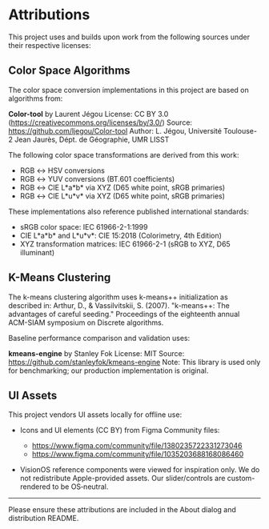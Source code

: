 # Attributions

This project uses and builds upon work from the following sources under their respective licenses:

## Color Space Algorithms

The color space conversion implementations in this project are based on algorithms from:

**Color-tool** by Laurent Jégou
License: CC BY 3.0 (https://creativecommons.org/licenses/by/3.0/)
Source: https://github.com/ljegou/Color-tool
Author: L. Jégou, Université Toulouse-2 Jean Jaurès, Dépt. de Géographie, UMR LISST

The following color space transformations are derived from this work:
- RGB ↔ HSV conversions
- RGB ↔ YUV conversions (BT.601 coefficients)
- RGB ↔ CIE L\*a\*b\* via XYZ (D65 white point, sRGB primaries)
- RGB ↔ CIE L\*u\*v\* via XYZ (D65 white point, sRGB primaries)

These implementations also reference published international standards:
- sRGB color space: IEC 61966-2-1:1999
- CIE L\*a\*b\* and L\*u\*v\*: CIE 15:2018 (Colorimetry, 4th Edition)
- XYZ transformation matrices: IEC 61966-2-1 (sRGB to XYZ, D65 illuminant)

## K-Means Clustering

The k-means clustering algorithm uses k-means++ initialization as described in:
Arthur, D., & Vassilvitskii, S. (2007). "k-means++: The advantages of careful seeding."
Proceedings of the eighteenth annual ACM-SIAM symposium on Discrete algorithms.

Baseline performance comparison and validation uses:

**kmeans-engine** by Stanley Fok
License: MIT
Source: https://github.com/stanleyfok/kmeans-engine
Note: This library is used only for benchmarking; our production implementation is original.

## UI Assets

This project vendors UI assets locally for offline use:

- Icons and UI elements (CC BY) from Figma Community files:
  - https://www.figma.com/community/file/1380235722331273046
  - https://www.figma.com/community/file/1035203688168086460

- VisionOS reference components were viewed for inspiration only. We do not redistribute Apple-provided assets. Our slider/controls are custom-rendered to be OS‑neutral.

---

Please ensure these attributions are included in the About dialog and distribution README.

